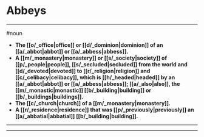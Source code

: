 # Abbeys
---
#noun
- **The [[o/_office|office]] or [[d/_dominion|dominion]] of an [[a/_abbot|abbot]] or [[a/_abbess|abbess]].**
- **A [[m/_monastery|monastery]] or [[s/_society|society]] of [[p/_people|people]], [[s/_secluded|secluded]] from the world and [[d/_devoted|devoted]] to [[r/_religion|religion]] and [[c/_celibacy|celibacy]], which is [[h/_headed|headed]] by an [[a/_abbot|abbot]] or [[a/_abbess|abbess]]; [[a/_also|also]], the [[m/_monastic|monastic]] [[b/_building|building]] or [[b/_buildings|buildings]].**
- **The [[c/_church|church]] of a [[m/_monastery|monastery]].**
- **A [[r/_residence|residence]] that was [[p/_previously|previously]] an [[a/_abbatial|abbatial]] [[b/_building|building]].**
---
---
